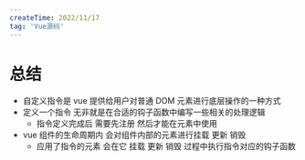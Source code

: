 ```yaml
---
createTime: 2022/11/17
tag: 'Vue源码'
---
```

# 总结

* 自定义指令是 vue 提供给用户对普通 DOM 元素进行底层操作的一种方式
* 定义一个指令 无非就是在合适的钩子函数中编写一些相关的处理逻辑
  * 指令定义完成后 需要先注册 然后才能在元素中使用
* vue 组件的生命周期内 会对组件内部的元素进行挂载 更新 销毁
  * 应用了指令的元素 会在它 挂载 更新 销毁 过程中执行指令对应的钩子函数
